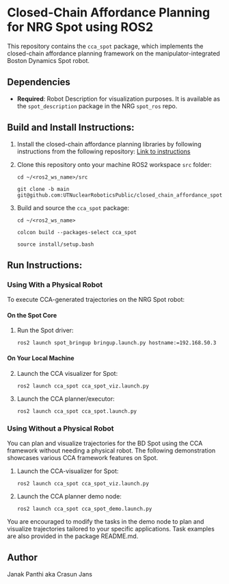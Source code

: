 # Closed-Chain Affordance Planning for NRG Spot using ROS2
This repository contains the `cca_spot` package, which implements the closed-chain affordance planning framework on the manipulator-integrated Boston Dynamics Spot robot.

## Dependencies

- **Required**: Robot Description for visualization purposes. It is available as the `spot_description` package in the NRG `spot_ros` repo.

## Build and Install Instructions:
1. Install the closed-chain affordance planning libraries by following instructions from the following repository:
   [Link to instructions](https://github.com/UTNuclearRoboticsPublic/closed_chain_affordance_ros.git)

2. Clone this repository onto your machine ROS2 workspace `src` folder:
   ```
   cd ~/<ros2_ws_name>/src
   ```
   ```
   git clone -b main git@github.com:UTNuclearRoboticsPublic/closed_chain_affordance_spot.git
   ```

3. Build and source the `cca_spot` package:
   ```
   cd ~/<ros2_ws_name>
   ```
   ```
   colcon build --packages-select cca_spot
   ```
   ```
   source install/setup.bash
   ```

## Run Instructions:

### Using With a Physical Robot
To execute CCA-generated trajectories on the NRG Spot robot:

#### On the Spot Core

1. Run the Spot driver:
   ```
   ros2 launch spot_bringup bringup.launch.py hostname:=192.168.50.3
   ```

#### On Your Local Machine

2. Launch the CCA visualizer for Spot:

   ```
   ros2 launch cca_spot cca_spot_viz.launch.py
   ```

3. Launch the CCA planner/executor:
   ```
   ros2 launch cca_spot cca_spot.launch.py
   ```
### Using Without a Physical Robot
You can plan and visualize trajectories for the BD Spot using the CCA framework without needing a physical robot. The following demonstration showcases various CCA framework features on Spot.

1. Launch the CCA-visualizer for Spot:

   ```
   ros2 launch cca_spot cca_spot_viz.launch.py
   ```

2. Launch the CCA planner demo node:
   ```
   ros2 launch cca_spot cca_spot_demo.launch.py
   ```

You are encouraged to modify the tasks in the demo node to plan and visualize trajectories tailored to your specific applications. Task examples are also provided in the package README.md.

## Author
Janak Panthi aka Crasun Jans
